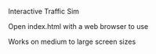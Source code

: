 Interactive Traffic Sim

Open index.html with a web browser to use

Works on medium to large screen sizes
